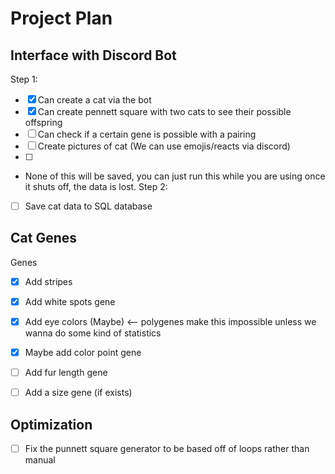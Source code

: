 # Project Plan

## Interface with Discord Bot
Step 1:
- [X] Can create a cat via the bot
- [X] Can create pennett square with two cats to see their possible offspring
- [ ] Can check if a certain gene is possible with a pairing
- [ ]  Create pictures of cat (We can use emojis/reacts via discord)
- [ ] 
-  None of this will be saved, you can just run this while you are using once it shuts off, the data is lost.
Step 2:
- [ ]  Save cat data to SQL database

## Cat Genes
Genes
- [X] Add stripes
- [X] Add white spots gene
- [X] Add eye colors (Maybe) <-- polygenes make this impossible unless we wanna do some kind of statistics
- [X] Maybe add color point gene
- [ ] Add fur length gene
- [ ] Add a size gene (if exists)


## Optimization
- [ ] Fix the punnett square generator to be based off of loops rather than manual 